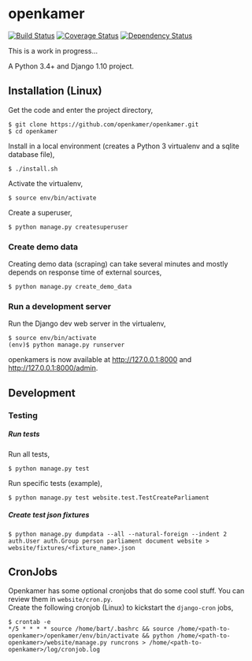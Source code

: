 # openkamer
[![Build Status](https://travis-ci.org/openkamer/openkamer.svg?branch=master)](https://travis-ci.org/openkamer/openkamer) [![Coverage Status](https://coveralls.io/repos/github/openkamer/openkamer/badge.svg?branch=master)](https://coveralls.io/github/openkamer/openkamer?branch=master) [![Dependency Status](https://gemnasium.com/badges/github.com/openkamer/openkamer.svg)](https://gemnasium.com/github.com/openkamer/openkamer)

This is a work in progress...

A Python 3.4+ and Django 1.10 project.

## Installation (Linux)

Get the code and enter the project directory,
```
$ git clone https://github.com/openkamer/openkamer.git
$ cd openkamer
```

Install in a local environment (creates a Python 3 virtualenv and a sqlite database file),
```
$ ./install.sh
```

Activate the virtualenv,
```
$ source env/bin/activate
```

Create a superuser,
```
$ python manage.py createsuperuser
```

### Create demo data
Creating demo data (scraping) can take several minutes and mostly depends on response time of external sources,
```
$ python manage.py create_demo_data
```

### Run a development server
Run the Django dev web server in the virtualenv,
```
$ source env/bin/activate
(env)$ python manage.py runserver
```

openkamers is now available at http://127.0.0.1:8000 and http://127.0.0.1:8000/admin.

## Development

### Testing

##### Run tests
Run all tests,
```
$ python manage.py test
```

Run specific tests (example),
```
$ python manage.py test website.test.TestCreateParliament
```

##### Create test json fixtures
```
$ python manage.py dumpdata --all --natural-foreign --indent 2 auth.User auth.Group person parliament document website > website/fixtures/<fixture_name>.json
```

## CronJobs

Openkamer has some optional cronjobs that do some cool stuff. You can review them in `website/cron.py`.  
Create the following cronjob (Linux) to kickstart the `django-cron` jobs,
```
$ crontab -e
*/5 * * * * source /home/bart/.bashrc && source /home/<path-to-openkamer>/openkamer/env/bin/activate && python /home/<path-to-openkamer>/website/manage.py runcrons > /home/<path-to-openkamer>/log/cronjob.log
```
